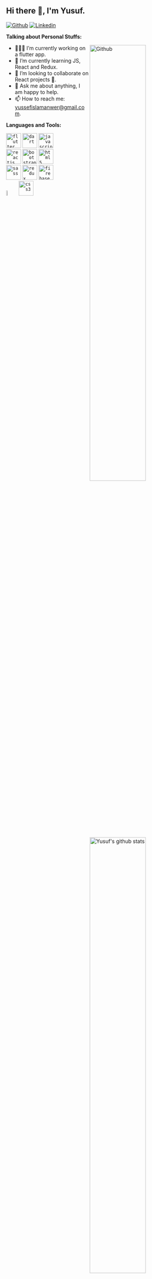 <!-- Your title -->
## Hi there 👋, I'm Yusuf.

<!-- Your badges
You can use the website to generate badges: https://shields.io/
-->

[![Github](https://img.shields.io/badge/-Github-000?style=flat&logo=Github&logoColor=white)](https://github.com/YusufAbdelaziz)
[![Linkedin](https://img.shields.io/badge/-LinkedIn-blue?style=flat&logo=Linkedin&logoColor=white)](https://www.linkedin.com/in/yusuf-abdelaziz/)
&nbsp;

<!-- Talking about you -->
**Talking about Personal Stuffs:**

<!-- Any image aligned to the right. Beware the width -->
<img width="55%" align="right" alt="Github" src="https://raw.githubusercontent.com/onimur/.github/master/.resources/git-header.svg" />

- 👨🏽‍💻 I’m currently working on a flutter app.
- 🌱 I’m currently learning JS, React and Redux.
- 👯 I’m looking to collaborate on React projects  🤝.
- 💬 Ask me about anything, I am happy to help.
- 📫 How to reach me: yussefislamanwer@gmail.com.

**Languages and Tools:** 

<!-- Your github readme stats
You can use this api: https://github.com/anuraghazra/github-readme-stats
-->
<p>
  <a href="https://github.com/YusufAbdelaziz/">
    <img width="55%" align="right" alt="Yusuf's github stats" src="https://github-readme-stats.vercel.app/api?username=YusufAbdelaziz&show_icons=true&count_private=true" />
  </a>
  
  <!-- Your languages and tools. Be careful with the alignment. 
  You can use this sites to get logos: https://www.vectorlogo.zone or https://simpleicons.org/
  -->
  <code><img width=40 height= 40 src="https://www.vectorlogo.zone/logos/flutterio/flutterio-icon.svg" alt="flutter"></code>
  <code><img width=40 height= 40 src="https://www.vectorlogo.zone/logos/dartlang/dartlang-icon.svg" alt="dart"></code>
  <code><img width=40 height= 40 src="https://devicons.github.io/devicon/devicon.git/icons/javascript/javascript-original.svg" alt="javascript"></code>
  <br />
  <code><img width=40 height= 40 src="https://www.vectorlogo.zone/logos/reactjs/reactjs-icon.svg" alt="reactjs"></code>
  <code><img width=40 height= 40 src="https://www.vectorlogo.zone/logos/getbootstrap/getbootstrap-icon.svg" alt="bootstrap"></code>
  <code><img width=40 height= 40 src="https://www.vectorlogo.zone/logos/w3_html5/w3_html5-icon.svg" alt="html5"></code>
  <br />
  <code><img width=40 height= 40 src="https://devicons.github.io/devicon/devicon.git/icons/sass/sass-original.svg" alt="sass"></code>
  <code><img width=40 height= 40 src="https://devicons.github.io/devicon/devicon.git/icons/redux/redux-original.svg" alt="redux"></code>
  <code><img width=40 height= 40 src="https://www.vectorlogo.zone/logos/firebase/firebase-icon.svg" alt="firebase"></code>
  <br />
  <code><img width="6%" src="https://www.vectorlogo.zone/logos/git-scm/git-scm-ar21.svg" alt="git"></code>
  <code><img width=40 height= 40 src="https://devicons.github.io/devicon/devicon.git/icons/css3/css3-original-wordmark.svg" alt="css3"></code>
</p>

<!-- Your hits or visitors
site: http://hits.dwyl.com or https://visitor-badge.glitch.me
Both apis are in trouble due to the number of requests, if you know any other to register visitors, great
-->


